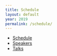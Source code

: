 ```yaml
---
title: Schedule
layout: default
year: 2019
permalink: /schedule/
---
```


 - [Schedule](
https://cfp.bsidesvienna.at/bsv19/schedule/)
- [Speakers](
https://cfp.bsidesvienna.at/bsv19/speaker/)
- [Talks](
https://cfp.bsidesvienna.at/bsv19/talks/)
